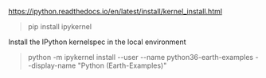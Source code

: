 https://ipython.readthedocs.io/en/latest/install/kernel_install.html

> pip install ipykernel

Install the IPython kernelspec in the local environment

> python -m ipykernel install --user --name python36-earth-examples --display-name "Python (Earth-Examples)"
